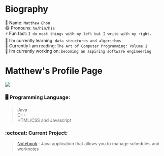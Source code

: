 <!-------------------------------
**MatthewChon/MatthewChon** is a ✨ _special_ ✨ repository because its `README.md` (this file) appears on your GitHub profile.
Here are some ideas to get you started:
  ------------------------------->
# Biography
👋 Name: `Matthew Chon`  
😄 Pronouns: `he/him/his`  
⚡ Fun fact: `I do most things with my left but I write with my right.`  
🌱 I’m currently learning: `data structures and algorithms`  
📖 Currently I am reading: `The Art of Computer Programming: Volume 1`  
🔭 I’m currently working on: `becoming an aspiring software engineering`  

# Matthew's Profile Page

![](https://github-readme-stats.vercel.app/api?username=matthewchon)

### :desktop_computer: Programming Language:
> Java  
> C++  
> HTML/CSS and Javascript

### :octocat: Current Project:
> [Notebook](https://github.com/MatthewChon/Notebook) : Java application that allows you to manage schedules and worknotes
